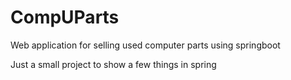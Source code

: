 # CompUParts
Web application for selling used computer parts using springboot

Just a small project to show a few things in spring
